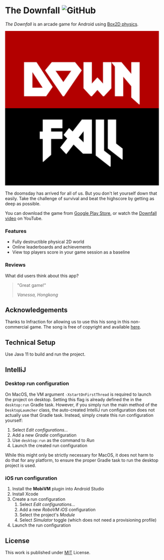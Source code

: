 # The Downfall ![GitHub](https://img.shields.io/github/license/b3nk4n/bomb-game)

_The Downfall_ is an arcade game for Android using [Box2D physics](https://box2d.org/).

<p align="center">
    <img alt="App Logo" src="android/ic_launcher-playstore.png">
</p>

The doomsday has arrived for all of us. But you don't let yourself down that easily. Take the challenge of survival and beat the highscore by getting as deep as possible.

You can download the game from [Google Play Store](https://play.google.com/store/apps/details?id=de.bsautermeister.bomb), or watch the [Downfall video](https://www.youtube.com/watch?v=gNE867YwZ84) on YouTube.

### Features
- Fully destructible physical 2D world
- Online leaderboards and achievements
- View top players score in your game session as a baseline

### Reviews

What did users think about this app?

> "Great game!"
>
> _Vanessa, Hongkong_

## Acknowledgements

Thanks to Infraction for allowing us to use this his song in this non-commercial game. The song is free of copyright and available [here](https://infractionroyaltyfreemusic.bandcamp.com/track/infraction-aim-to-head-falling-no-copyright-cyberpunk-music).

## Technical Setup

Use Java 11 to build and run the project.

## IntelliJ

### Desktop run configuration

On MacOS, the VM argument `-XstartOnFirstThread` is required to launch the project on desktop.
Setting this flag is already defined the in the `desktop:run` Gradle task. However, if you simply
run the main method of the `DesktopLaumcher` class, the auto-created IntelliJ run configuration does
not actually use that Gradle task. Instead, simply create this run configuration yourself:

1. Select _Edit configurations..._
2. Add a new _Gradle_ configuration
3. Use `desktop:run` as the command to _Run_
4. Launch the created run configuration

While this might only be strictly necessary for MacOS, it does not harm to do that for any platform,
to ensure the proper Gradle task to run the desktop project is used.

### iOS run configuration

1. Install the **MobiVM** plugin into Android Studio
2. Install Xcode
3. Create a run configuration
    1. Select _Edit configurations..._
    2. Add a new _RoboVM iOS_ configuration
    3. Select the project's _Module_
    4. Select _Simulator_ toggle (which does not need a provisioning profile)
4. Launch the run configuration

## License

This work is published under [MIT][mit] License.

[mit]: https://github.com/b3nk4n/bomb-game/blob/main/LICENSE
